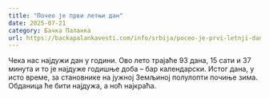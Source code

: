 ```yaml
---
title: "Почео је први летњи дан"
date: 2025-07-21
category: Бачка Паланка
url: https://backapalankavesti.com/info/srbija/poceo-je-prvi-letnji-dan1/
---
```


Чека нас најдужи дан у години. Ово лето трајаће 93 дана, 15 сати и 37 минута и то је најдуже годишње доба – бар календарски. Истог дана, у исто време, за становнике на јужној Земљиној полулопти почиње зима. Обданица ће бити најдужа, а ноћ најкраћа.
